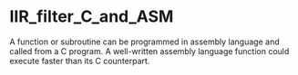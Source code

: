 # IIR_filter_C_and_ASM
A function or subroutine can be programmed in assembly language and called from a C program. A well-written assembly language function could execute faster than its C counterpart.
